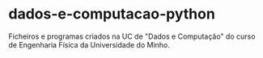 # dados-e-computacao-python
Ficheiros e programas criados na UC de "Dados e Computação" do curso de Engenharia Física da Universidade do Minho.
